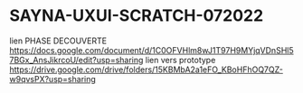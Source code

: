 # SAYNA-UXUI-SCRATCH-072022
lien PHASE DECOUVERTE https://docs.google.com/document/d/1C0OFVHlm8wJ1T97H9MYjqVDnSHl57BGx_AnsJikrcoU/edit?usp=sharing
lien vers prototype https://drive.google.com/drive/folders/15KBMbA2a1eFO_KBoHFhOQ7QZ-w9qvsPX?usp=sharing
